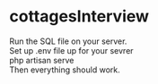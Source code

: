# cottagesInterview
Run the SQL file on your server. <br>
Set up .env file up for your sevrer <br>
php artisan serve <br>
Then everything should work.
